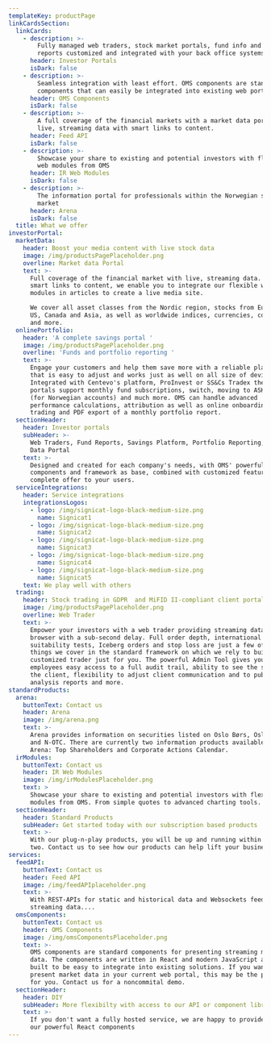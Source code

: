 ```yaml
---
templateKey: productPage
linkCardsSection:
  linkCards:
    - description: >-
        Fully managed web traders, stock market portals, fund info and portfolio
        reports customized and integrated with your back office systems.
      header: Investor Portals
      isDark: false
    - description: >-
        Seamless integration with least effort. OMS components are standard
        components that can easily be integrated into existing web portals.
      header: OMS Components
      isDark: false
    - description: >-
        A full coverage of the financial markets with a market data portal with
        live, streaming data with smart links to content.
      header: Feed API
      isDark: false
    - description: >-
        Showcase your share to existing and potential investors with flexible
        web modules from OMS
      header: IR Web Modules
      isDark: false
    - description: >-
        The information portal for professionals within the Norwegian securities
        market 
      header: Arena
      isDark: false
  title: What we offer
investorPortal:
  marketData:
    header: Boost your media content with live stock data
    image: /img/productsPagePlaceholder.png
    overline: Market data Portal
    text: >-
      Full coverage of the financial market with live, streaming data. With
      smart links to content, we enable you to integrate our flexible wed
      modules in articles to create a live media site.

      We cover all asset classes from the Nordic region, stocks from Europe, UK,
      US, Canada and Asia, as well as worldwide indices, currencies, commodities
      and more.
  onlinePortfolio:
    header: 'A complete savings portal '
    image: /img/productsPagePlaceholder.png
    overline: 'Funds and portfolio reporting '
    text: >-
      Engage your customers and help them save more with a reliable platform
      that is easy to adjust and works just as well on all size of devices.
      Integrated with Centevo's platform, ProInvest or SS&Cs Tradex these
      portals support monthly fund subscriptions, switch, moving to ASK and IPS
      (for Norwegian accounts) and much more. OMS can handle advanced
      performance calculations, attribution as well as online onboarding,
      trading and PDF export of a monthly portfolio report. 
  sectionHeader:
    header: Investor portals
    subHeader: >-
      Web Traders, Fund Reports, Savings Platform, Portfolio Reporting, Market
      Data Portal
    text: >-
      Designed and created for each company's needs, with OMS' powerful standard
      components and framework as base, combined with customized features for a
      complete offer to your users. 
  serviceIntegrations:
    header: Service integrations
    integrationsLogos:
      - logo: /img/signicat-logo-black-medium-size.png
        name: Signicat1
      - logo: /img/signicat-logo-black-medium-size.png
        name: Signicat2
      - logo: /img/signicat-logo-black-medium-size.png
        name: Signicat3
      - logo: /img/signicat-logo-black-medium-size.png
        name: Signicat4
      - logo: /img/signicat-logo-black-medium-size.png
        name: Signicat5
    text: We play well with others
  trading:
    header: Stock trading in GDPR  and MiFID II-compliant client portals
    image: /img/productsPagePlaceholder.png
    overline: Web Trader
    text: >-
      Empower your investors with a web trader providing streaming data to the
      browser with a sub-second delay. Full order depth, international data,
      suitability tests, Iceberg orders and stop loss are just a few of the
      things we cover in the standard framework on which we rely to build a
      customized trader just for you. The powerful Admin Tool gives your
      employees easy access to a full audit trail, ability to see the same as
      the client, flexibility to adjust client communication and to publish
      analysis reports and more.
standardProducts:
  arena:
    buttonText: Contact us
    header: Arena
    image: /img/arena.png
    text: >-
      Arena provides information on securities listed on Oslo Børs, Oslo Axess
      and N-OTC. There are currently two information products available in
      Arena: Top Shareholders and Corporate Actions Calendar.
  irModules:
    buttonText: Contact us
    header: IR Web Modules
    image: /img/irModulesPlaceholder.png
    text: >
      Showcase your share to existing and potential investors with flexible web
      modules from OMS. From simple quotes to advanced charting tools.
  sectionHeader:
    header: Standard Products
    subHeader: Get started today with our subscription based products
    text: >-
      With our plug-n-play products, you will be up and running within a day or
      two. Contact us to see how our products can help lift your business.
services:
  feedAPI:
    buttonText: Contact us
    header: Feed API
    image: /img/feedAPIplaceholder.png
    text: >-
      With REST-APIs for static and historical data and Websockets feed for
      streaming data....
  omsComponents:
    buttonText: Contact us
    header: OMS Components
    image: /img/omsComponentsPlaceholder.png
    text: >-
      OMS components are standard components for presenting streaming market
      data. The components are written in React and modern JavaScript and are
      built to be easy to integrate into existing solutions. If you want to
      present market data in your current web portal, this may be the product
      for you. Contact us for a noncommital demo.
  sectionHeader:
    header: DIY
    subHeader: More flexibilty with access to our API or component library
    text: >-
      If you don't want a fully hosted service, we are happy to provide APIs or
      our powerful React components
---
```


